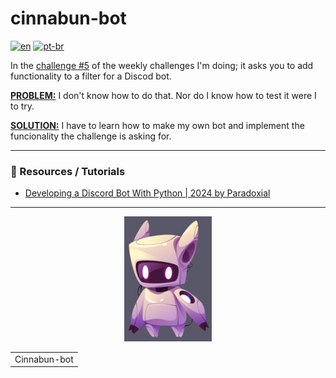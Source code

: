 # cinnabun-bot
[![en](https://img.shields.io/badge/lang-en-red.svg)](README.md)
[![pt-br](https://img.shields.io/badge/lang-pt--br-green.svg)](README.pt-br.md)

In the [challenge #5](https://github.com/francine-godoi/coding-challenges-discord/tree/main/Weekly-Challenges/chall-005) of the weekly challenges I'm doing; it asks you to add functionality to a filter for a Discod bot.

<ins>**PROBLEM:**</ins> I don't know how to do that. Nor do I know how to test it were I to try.

<ins>**SOLUTION:**</ins> I have to learn how to make my own bot and implement the funcionality the challenge is asking for.

---

### 📌 Resources / Tutorials
* [Developing a Discord Bot With Python | 2024 by Paradoxial](https://www.youtube.com/playlist?list=PLwqYQaS6jxfmCUTbFU-_d5M4yGTmKS0gk)

---
<p align="center">
  <img width="140" height="200" src="cinnabun-bot.jpg">
</p>
<table align="center"><tr><td>Cinnabun-bot</td></tr></table

